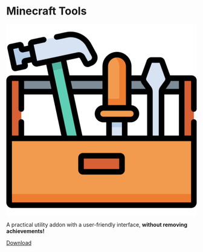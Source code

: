 # Minecraft Tools
![Mtools](https://github.com/samuelmarc/Minecraft-Tools/blob/dc29e8fbf235b70e5647dea0da3f8e8bc199b23d/RP/pack_icon.png?raw=true)

A practical utility addon with a user-friendly interface, **without removing achievements!**

[Download](https://github.com/samuelmarc/Minecraft-Tools/releases)
